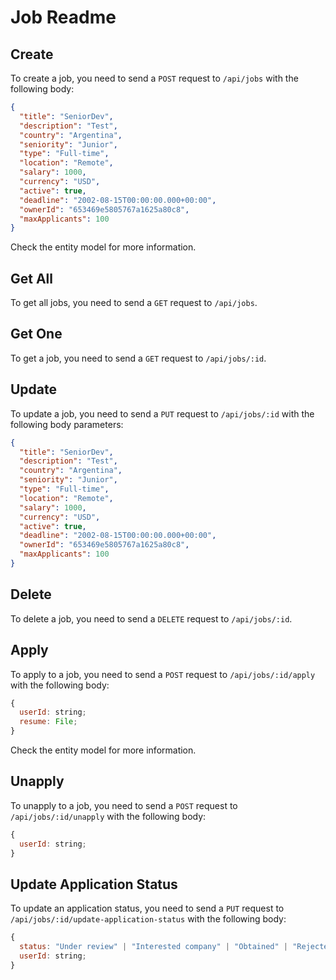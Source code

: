 # Job Readme

## Create

To create a job, you need to send a `POST` request to `/api/jobs` with the following body:

```json
{
  "title": "SeniorDev",
  "description": "Test",
  "country": "Argentina",
  "seniority": "Junior",
  "type": "Full-time",
  "location": "Remote",
  "salary": 1000,
  "currency": "USD",
  "active": true,
  "deadline": "2002-08-15T00:00:00.000+00:00",
  "ownerId": "653469e5805767a1625a80c8",
  "maxApplicants": 100
}
```

Check the entity model for more information.

## Get All

To get all jobs, you need to send a `GET` request to `/api/jobs`.

## Get One

To get a job, you need to send a `GET` request to `/api/jobs/:id`.

## Update

To update a job, you need to send a `PUT` request to `/api/jobs/:id` with the following body parameters:

```json
{
  "title": "SeniorDev",
  "description": "Test",
  "country": "Argentina",
  "seniority": "Junior",
  "type": "Full-time",
  "location": "Remote",
  "salary": 1000,
  "currency": "USD",
  "active": true,
  "deadline": "2002-08-15T00:00:00.000+00:00",
  "ownerId": "653469e5805767a1625a80c8",
  "maxApplicants": 100
}
```

## Delete

To delete a job, you need to send a `DELETE` request to `/api/jobs/:id`.

## Apply

To apply to a job, you need to send a `POST` request to `/api/jobs/:id/apply` with the following body:

```js
{
  userId: string;
  resume: File;
}
```

Check the entity model for more information.

## Unapply

To unapply to a job, you need to send a `POST` request to `/api/jobs/:id/unapply` with the following body:

```js
{
  userId: string;
}
```

## Update Application Status

To update an application status, you need to send a `PUT` request to `/api/jobs/:id/update-application-status` with the following body:

```js
{
  status: "Under review" | "Interested company" | "Obtained" | "Rejected";
  userId: string;
}
```

